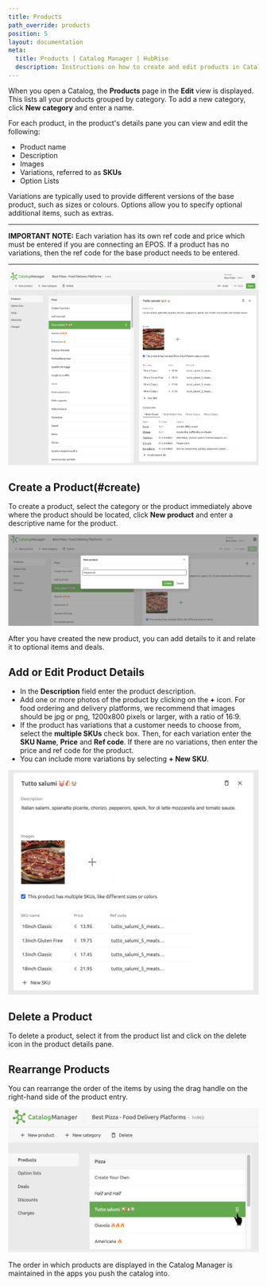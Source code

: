 ```yaml
---
title: Products
path_override: products
position: 5
layout: documentation
meta:
  title: Products | Catalog Manager | HubRise
  description: Instructions on how to create and edit products in Catalog Manager. Synchronise catalogs between your EPOS and your apps.
---
```


When you open a Catalog, the **Products** page in the **Edit** view is displayed.
This lists all your products grouped by category. To add a new category, click **New category** and enter a name.

For each product, in the product's details pane you can view and edit the following:

- Product name
- Description
- Images
- Variations, referred to as **SKUs**
- Option Lists

Variations are typically used to provide different versions of the base product, such as sizes or colours. Options allow you to specify optional additional items, such as extras.

---

**IMPORTANT NOTE:** Each variation has its own ref code and price which must be entered if you are connecting an EPOS. If a product has no variations, then the ref code for the base product needs to be entered.

---

![Catalog Manager Product List](./images/002-2x-product-list.png)

## Create a Product(#create)

To create a product, select the category or the product immediately above where the product should be located, click **New product** and enter a descriptive name for the product.

![Catalog Manager Create New Product](./images/009-2x-create-new-product.png)

After you have created the new product, you can add details to it and relate it to optional items and deals.

## Add or Edit Product Details

- In the **Description** field enter the product description.
- Add one or more photos of the product by clicking on the **+** icon. For food ordering and delivery platforms, we recommend that images should be jpg or png, 1200x800 pixels or larger, with a ratio of 16:9.
- If the product has variations that a customer needs to choose from, select the **multiple SKUs** check box.
  Then, for each variation enter the **SKU Name**, **Price** and **Ref code**.
  If there are no variations, then enter the price and ref code for the product.
- You can include more variations by selecting **+ New SKU**.

![Catalog Manager Add Product Details](./images/010-2x-new-product-details.png)

## Delete a Product

To delete a product, select it from the product list and click on the delete icon in the product details pane.

## Rearrange Products

You can rearrange the order of the items by using the drag handle on the right-hand side of the product entry.

![Catalog Manager Rearrange Products](./images/013-2x-move-product.png)

The order in which products are displayed in the Catalog Manager is maintained in the apps you push the catalog into.
